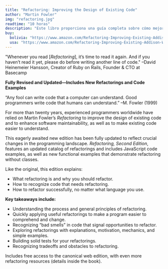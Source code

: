 ```yaml
---
title: "Refactoring: Improving the Design of Existing Code"
author: "Martin Fowler"
img: "refactoring.jpg"
readtime: "10 horas"
description: "Este libro proporciona una guía completa sobre cómo mejorar el diseño del código existente mediante técnicas de refactorización, facilitando su mantenimiento y comprensión."
buy:
  bolivia: "https://www.amazon.com/Refactoring-Improving-Existing-Addison-Wesley-Signature/dp/0134757599"
  usa: "https://www.amazon.com/Refactoring-Improving-Existing-Addison-Wesley-Signature/dp/0134757599"
---
```


"Whenever you read [*Refactoring*], it’s time to read it again. And if you haven’t read it yet, please do before writing another line of code."
–David Heinemeier Hansson, Creator of Ruby on Rails, Founder & CTO at Basecamp

**Fully Revised and Updated—Includes New Refactorings and Code Examples**

“Any fool can write code that a computer can understand. Good programmers write code that humans can understand.”
–M. Fowler (1999)

For more than twenty years, experienced programmers worldwide have relied on Martin Fowler’s _Refactoring_ to improve the design of existing code and to enhance software maintainability, as well as to make existing code easier to understand.

This eagerly awaited new edition has been fully updated to reflect crucial changes in the programming landscape. _Refactoring, Second Edition_, features an updated catalog of refactorings and includes JavaScript code examples, as well as new functional examples that demonstrate refactoring without classes.

Like the original, this edition explains:

- What refactoring is and why you should refactor.
- How to recognize code that needs refactoring.
- How to refactor successfully, no matter what language you use.

**Key takeaways include:**

- Understanding the process and general principles of refactoring.
- Quickly applying useful refactorings to make a program easier to comprehend and change.
- Recognizing “bad smells” in code that signal opportunities to refactor.
- Exploring refactorings with explanations, motivation, mechanics, and simple examples.
- Building solid tests for your refactorings.
- Recognizing tradeoffs and obstacles to refactoring.

Includes free access to the canonical web edition, with even more refactoring resources (details inside the book).
